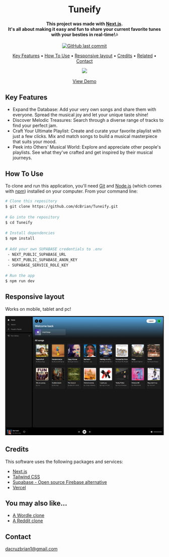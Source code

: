 <h1 align="center">
  <br>
  Tuneify
  <br>
</h1>

<h4 align="center">This project was made with <a href="https://nextjs.org/" target="_blank">Next.js</a>.<br>It's all about making it easy and fun to share your current favorite tunes with your besties in real-time!🎶
</h4>

<p align="center">
    <a href="https://github.com/dcBrian/Tuneify/commits/main">
    <img src="https://img.shields.io/github/last-commit/dcBrian/Tuneify?style=flat-square"
         alt="GitHub last commit">
</p>

<p align="center">
  <a href="#key-features">Key Features</a> •
  <a href="#how-to-use">How To Use</a> •
  <a href="#responsive-layout">Responsive layout</a> •
  <a href="#credits">Credits</a> •
  <a href="#you-may-also-like">Related</a> •
  <a href="#contact">Contact</a>
</p>

<p align="center">
  <a href="tuneify-eight.vercel.app">
  <img src="/images/video.gif?raw=true"/>
  </a>
</p>

<p align="center">
  <a href="tuneify-eight.vercel.app">View Demo</a>
</p>

## Key Features

* Expand the Database: Add your very own songs and share them with everyone. Spread the musical joy and let your unique taste shine!
* Discover Melodic Treasures: Search through a diverse range of tracks to find your perfect jam.
* Craft Your Ultimate Playlist: Create and curate your favorite playlist with just a few clicks. Mix and match songs to build a musical masterpiece that suits your mood.
* Peek into Others' Musical World: Explore and appreciate other people's playlists. See what they've crafted and get inspired by their musical journeys.

## How To Use

To clone and run this application, you'll need [Git](https://git-scm.com) and [Node.js](https://nodejs.org/en/download/) (which comes with [npm](http://npmjs.com)) installed on your computer. From your command line:

```bash
# Clone this repository
$ git clone https://github.com/dcBrian/Tuneify.git

# Go into the repository
$ cd Tuneify

# Install dependencies
$ npm install

# Add your own SUPABASE credentials to .env
 - NEXT_PUBLIC_SUPABASE_URL
 - NEXT_PUBLIC_SUPABASE_ANON_KEY
 - SUPABASE_SERVICE_ROLE_KEY

# Run the app
$ npm run dev
```
## Responsive layout

Works on mobile, tablet and pc!

<p align="center">
  <a href="https://tuneify-eight.vercel.app">
  <img src="/images/screen.png"/>
  </a>
</p>

## Credits

This software uses the following packages and services:

- [Next.js](https://nextjs.org/)
- [Tailwind CSS](https://tailwindcss.com/)
- [Supabase - Open source Firebase alternative](https://supabase.com/)
- [Vercel](https://vercel.com/)

## You may also like...

- [A Wordle clone](https://github.com/dcBrian/wordle)
- [A Reddit clone](https://github.com/dcBrian/Reddit)

## Contact

dacruzbrian1@gmail.com
